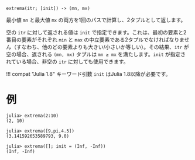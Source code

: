 ```
extrema(itr; [init]) -> (mn, mx)
```

最小値 `mn` と最大値 `mx` の両方を1回のパスで計算し、2タプルとして返します。

空の `itr` に対して返される値は `init` で指定できます。これは、最初の要素と2番目の要素がそれぞれ `min` と `max` の中立要素である2タプルでなければなりません（すなわち、他のどの要素よりも大きい/小さいか等しい）。その結果、`itr` が空の場合、返される `(mn, mx)` タプルは `mn ≥ mx` を満たします。`init` が指定されている場合、非空の `itr` に対しても使用できます。

!!! compat "Julia 1.8"
    キーワード引数 `init` はJulia 1.8以降が必要です。


# 例

```jldoctest
julia> extrema(2:10)
(2, 10)

julia> extrema([9,pi,4.5])
(3.141592653589793, 9.0)

julia> extrema([]; init = (Inf, -Inf))
(Inf, -Inf)
```
